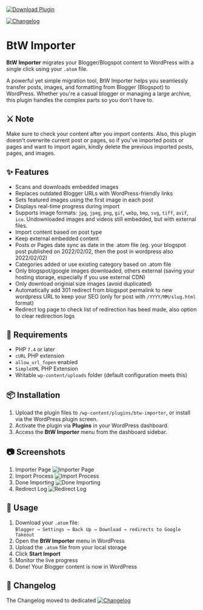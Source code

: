 [![Download Plugin](https://img.shields.io/badge/download_plugin-000?style=for-the-badge&logo=download&logoColor=white)](https://github.com/mnasikin/btw-importer/releases)

[![Changelog](https://img.shields.io/badge/changelog-fff?style=for-the-badge&logo=download&logoColor=black)](https://github.com/mnasikin/btw-importer/blob/main/changelog.md)  

# BtW Importer

**BtW Importer** migrates your Blogger/Blogspot content to WordPress with a single click using your `.atom` file.

A powerful yet simple migration tool, BtW Importer helps you seamlessly transfer posts, images, and formatting from Blogger (Blogspot) to WordPress. Whether you're a casual blogger or managing a large archive, this plugin handles the complex parts so you don’t have to.

## ⚔️ Note
Make sure to check your content after you import contents. Also, this plugin doesn't overwrite current post or pages, so if you've imported posts or pages and want to import again, kindly delete the previous imported posts, pages, and images.


## ✨ Features

- Scans and downloads embedded images  
- Replaces outdated Blogger URLs with WordPress-friendly links  
- Sets featured images using the first image in each post  
- Displays real-time progress during import  
- Supports image formats: `jpg`, `jpeg`, `png`, `gif`, `webp`, `bmp`, `svg`, `tiff`, `avif`, `ico`. Undownloaded images and videos still embedded, but with external files.
- Import content based on post type
- Keep external embedded content
- Posts or Pages date sync as date in the .atom file (eg. your blogspot post published on 2022/02/02, then the post in wordpress also 2022/02/02)
- Categories added or use existing category based on .atom file
- Only blogspot/google images downloaded, others external (saving your hosting storage, especially if you use external CDN)
- Only download originial size images (avoid duplicated)
- Automatically add 301 redirect from blogspot permalink to new wordpress URL to keep your SEO (only for post with `/YYYY/MM/slug.html` format)
- Redirect log page to check list of redirection has beed made, also option to clear redirection logs

## 📝 Requirements

- PHP `7.4` or later  
- `cURL` PHP extension  
- `allow_url_fopen` enabled 
- `SimpleXML` PHP Extension 
- Writable `wp-content/uploads` folder (default configuration meets this)

## 📦 Installation

1. Upload the plugin files to `/wp-content/plugins/btw-importer`, or install via the WordPress plugin screen.  
2. Activate the plugin via **Plugins** in your WordPress dashboard.  
3. Access the **BtW Importer** menu from the dashboard sidebar.

## 📷 Screenshots
1. Importer Page
![Importer Page](https://ik.imagekit.io/vbsmdqxuemd/btw-importer/v2.0.0/screenshot-1.png)
2. Import Process
![Import Process](https://ik.imagekit.io/vbsmdqxuemd/btw-importer/v2.0.0/screenshot-2.png)
3. Done Importing
![Done Importing](https://ik.imagekit.io/vbsmdqxuemd/btw-importer/v2.0.0/screenshot-3.png)
4. Redirect Log
![Redirect Log](https://ik.imagekit.io/vbsmdqxuemd/btw-importer/v2.0.0/screenshot-4.png)


## 🚀 Usage

1. Download your `.atom` file:  
   `Blogger → Settings → Back Up → Download → redirects to Google Takeout`
2. Open the **BtW Importer** menu in WordPress  
3. Upload the `.atom` file from your local storage  
4. Click **Start Import**  
5. Monitor the live progress  
6. Done! Your Blogger content is now in WordPress

## 🧾 Changelog

The Changelog moved to dedicated [![Changelog](https://img.shields.io/badge/changelog-fff?style=for-the-badge&logo=download&logoColor=black)](https://github.com/mnasikin/btw-importer/blob/main/changelog.md)  
